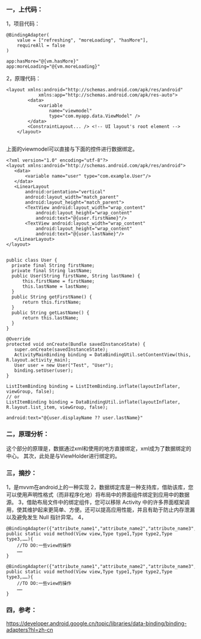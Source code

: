 ### 一，上代码：

1，项目代码：

```
@BindingAdapter(
    value = ["refreshing", "moreLoading", "hasMore"],
    requireAll = false
)
```

```
app:hasMore="@{vm.hasMore}"
app:moreLoading="@{vm.moreLoading}"
```





2，原理代码：

```
<layout xmlns:android="http://schemas.android.com/apk/res/android"
            xmlns:app="http://schemas.android.com/apk/res-auto">
        <data>
            <variable
                name="viewmodel"
                type="com.myapp.data.ViewModel" />
        </data>
        <ConstraintLayout... /> <!-- UI layout's root element -->
    </layout>
    
```

上面的viewmodel可以直接与下面的控件进行数据绑定。

```
<?xml version="1.0" encoding="utf-8"?>
<layout xmlns:android="http://schemas.android.com/apk/res/android">
   <data>
       <variable name="user" type="com.example.User"/>
   </data>
   <LinearLayout
       android:orientation="vertical"
       android:layout_width="match_parent"
       android:layout_height="match_parent">
       <TextView android:layout_width="wrap_content"
           android:layout_height="wrap_content"
           android:text="@{user.firstName}"/>
       <TextView android:layout_width="wrap_content"
           android:layout_height="wrap_content"
           android:text="@{user.lastName}"/>
   </LinearLayout>
</layout>
    
```

```
public class User {
  private final String firstName;
  private final String lastName;
  public User(String firstName, String lastName) {
      this.firstName = firstName;
      this.lastName = lastName;
  }
  public String getFirstName() {
      return this.firstName;
  }
  public String getLastName() {
      return this.lastName;
  }
}

```



```
@Override
protected void onCreate(Bundle savedInstanceState) {
   super.onCreate(savedInstanceState);
   ActivityMainBinding binding = DataBindingUtil.setContentView(this, R.layout.activity_main);
   User user = new User("Test", "User");
   binding.setUser(user);
}
```



```
ListItemBinding binding = ListItemBinding.inflate(layoutInflater, viewGroup, false);
// or
ListItemBinding binding = DataBindingUtil.inflate(layoutInflater, R.layout.list_item, viewGroup, false);
```



```
android:text="@{user.displayName ?? user.lastName}"
```

### 二，原理分析：

这个部分的原理是，数据通过xml和使用的地方直接绑定，xml成为了数据绑定的中心。
其次，此处是与ViewHolder进行绑定的。

### 三，摘抄：

1，是mvvm在android上的一种实现
2，数据绑定库是一种支持库，借助该库，您可以使用声明性格式（而非程序化地）将布局中的界面组件绑定到应用中的数据源。
3，借助布局文件中的绑定组件，您可以移除 Activity 中的许多界面框架调用，使其维护起来更简单、方便。还可以提高应用性能，并且有助于防止内存泄漏以及避免发生 Null 指针异常。
4，

```
@BindingAdapter({"attribute_name1","attribute_name2","attribute_name3",……})
public static void method(View view,Type type1,Type type2,Type type3,……){
    //TO DO:一些view的操作
    ……
}
```

```
@BindingAdapter({"attribute_name1","attribute_name2","attribute_name3",……})
public static void method(View view,Type type1,Type type2,Type type3,……){
    //TO DO:一些view的操作
    ……
}
```

### 四，参考：

https://developer.android.google.cn/topic/libraries/data-binding/binding-adapters?hl=zh-cn